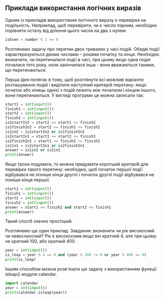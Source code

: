 ## Приклади використання логічних виразів
Одним із прикладів використання логічного виразу є перевірка на подільність. Наприклад, 
щоб перевірити, чи є число парним, необхідно порівняти остачу від ділення цього числа на 
два з нулем:
```python
isEven = number % 2 == 0
```

Розглянемо задачу про перетин двох тривалих у часі подій. Обидві події характеризуються 
двома числами – роками початку та кінця. Необхідно визначити, чи перетиналися події в часі,
при цьому якщо одна подія почалася того року, коли закінчилася інша - вони вважаються такими,
що перетинаються.

Перша ідея полягає в тому, щоб розглянути всі можливі варіанти розташування подій і виділити
наступний критерій перетину: якщо початок або кінець однієї з подій лежить між початком і 
кінцем іншого, вони перетинаються. У вигляді програми це можна записати так:
```python
start1 = int(input())
finish1 = int(input())
start2 = int(input())
finish2 = int(input())
is1startIn2 = start2 <= start1 <= finish2
is1finishIn2 = start2 <= finish1 <= finish2
is1in2 = is1startIn2 or is1finishIn2
is2startIn1 = start1 <= start2 <= finish1
is2finishIn1 = start1 <= finish2 <= finish1
is2in1 = is2startIn1 or is2finishIn1
answer = is1in2 or is2in1
print(answer)
```
Якщо трохи подумати, то можна придумати коротший критерій для перевірки такого перетину:
необхідно, щоб початок першої події відбувався не пізніше кінця другої і початок другої 
події відбувався не пізніше кінця першої.
```python
start1 = int(input())
finish1 = int(input())
start2 = int(input())
finish2 = int(input())
answer = start1 <= finish2 and start2 <= finish1
print(answer)
```

Такий спосіб значно простіший.  

Розглянемо ще один приклад.
Завдання: визначити чи рік високосний чи невисокосний? Рік є високосним якщо він кратний 4,
але при цьому не кратний 100, або кратний 400.

```python
year = int(input())
is_leap = year % 4 == 0 and (year % 100 != 0 or year % 400 == 0)
print(is_leap)
```
Іншим способом можна розв'язати цю задачу з використанням функції isleap() модуля calendar.
```python
import calendar
year = int(input())
print(calendar.isleap(year))
```